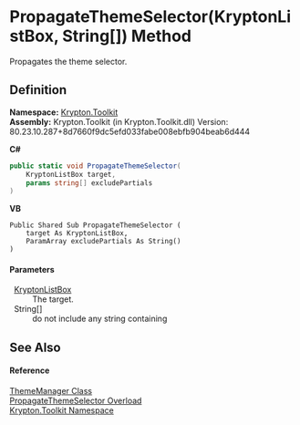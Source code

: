 # PropagateThemeSelector(KryptonListBox, String[]) Method


Propagates the theme selector.



## Definition
**Namespace:** <a href="79d2eac2-21f4-54ff-7552-b20c33c30600.md">Krypton.Toolkit</a>  
**Assembly:** Krypton.Toolkit (in Krypton.Toolkit.dll) Version: 80.23.10.287+8d7660f9dc5efd033fabe008ebfb904beab6d444

**C#**
``` C#
public static void PropagateThemeSelector(
	KryptonListBox target,
	params string[] excludePartials
)
```
**VB**
``` VB
Public Shared Sub PropagateThemeSelector ( 
	target As KryptonListBox,
	ParamArray excludePartials As String()
)
```



#### Parameters
<dl><dt>  <a href="34d189d7-24ac-ce5b-4fff-cda88ff9e2aa.md">KryptonListBox</a></dt><dd>The target.</dd><dt>  String[]</dt><dd>do not include any string containing</dd></dl>

## See Also


#### Reference
<a href="c3557dc0-134b-b1fa-5e72-c57856c5b309.md">ThemeManager Class</a>  
<a href="b07208a7-5801-2d0f-0ef6-d2a9d221e691.md">PropagateThemeSelector Overload</a>  
<a href="79d2eac2-21f4-54ff-7552-b20c33c30600.md">Krypton.Toolkit Namespace</a>  
